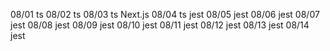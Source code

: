 08/01
ts
08/02
ts
08/03
ts Next.js
08/04
ts jest
08/05
jest
08/06
jest
08/07
jest
08/08
jest
08/09
jest
08/10
jest
08/11
jest
08/12
jest
08/13
jest
08/14
jest

